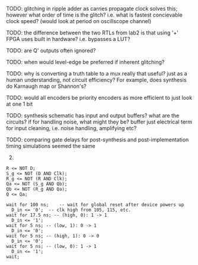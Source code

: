 <!-- SPDX-License-Identifier: zlib-acknowledgement -->
TODO: glitching in ripple adder as carries propagate
clock solves this; however what order of time is the glitch?
i.e. what is fastest concievable clock speed?
   (would look at period on oscillscope channel)

TODO: the difference between the two RTLs from lab2 is that using '+' FPGA uses built in hardware?
i.e. bypasses a LUT?

TODO: are Q' outputs often ignored?

TODO: when would level-edge be preferred if inherent glitching?

TODO: why is converting a truth table to a mux really that useful? 
      just as a human understanding, not circuit efficiency?
      For example, does synthesis do Karnaugh map or Shannon's?

TODO: would all encoders be priority encoders as more efficient to just look at one 1 bit

TODO: synthesis schematic has input and output buffers?
      what are the circuits?
      if for handling noise, what might they be?
      buffer just electrical term for input cleaning, i.e. noise handling, amplifying etc?

TODO: comparing gate delays for post-synthesis and post-implementation timing simulations seemed the same

2.
```
R <= NOT D;
S_g <= NOT (D AND Clk);
R_g <= NOT (R AND Clk);
Qa <= NOT (S_g AND Qb);
Qb <= NOT (R_g AND Qa);
Q <= Qa;

wait for 100 ns;    -- wait for global reset after device powers up
  D_in <= '0';  -- clk high from 105, 115, etc.
wait for 17.5 ns; -- (high, 0): 1 -> 1
  D_in <= '1'; 
wait for 5 ns; -- (low, 1): 0 -> 1
  D_in <= '0';
wait for 5 ns; -- (high, 1): 0 -> 0
  D_in <= '0';
wait for 5 ns; -- (low, 0): 1 -> 1
  D_in <= '1';
wait;
```
